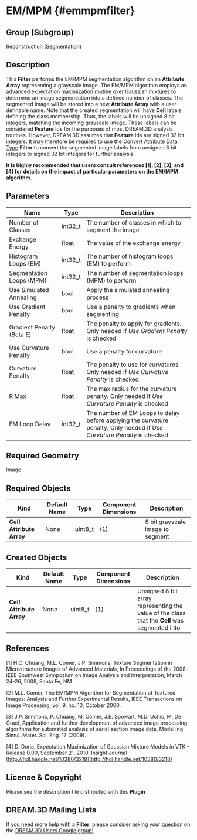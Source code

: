 EM/MPM {#emmpmfilter}
=============

## Group (Subgroup) ##
Reconstruction (Segmentation)

## Description ##
This **Filter** performs the EM/MPM segmentation algorithm on an **Attribute Array** representing a grayscale image. The EM/MPM algorithm employs an advanced expectation maximization routine over Gaussian mixtures to determine an image segmeneation into a defined number of classes. The segmented image will be stored into a new **Attribute Array** with a user definable name. Note that the created segmentation will have **Cell** labels defining the class membership.  Thus, the labels will be unsigned 8 bit integers, matching the incoming grayscale image.  These labels can be considered **Feature** Ids for the purposes of most DREAM.3D analysis routines.  However, DREAM.3D assumes that **Feature** Ids are signed 32 bit integers.  It may therefore be required to use the [Convert Attribute Data Type](ConvertData.html "") **Filter** to convert the segmented image labels from unsigned 8 bit integers to signed 32 bit integers for further analysis.  

**It is highly recommended that users consult references [1], [2], [3], and [4] for details on the impact of particular parameters on the EM/MPM algorithm.**

## Parameters ##
| Name             | Type | Description |
|------------------|------|-------------|
| Number of Classes | int32_t | The number of classes in which to segment the image | 
| Exchange Energy | float | The value of the exchange energy | 
| Histogram Loops (EM) | int32_t | The number of histogram loops (EM) to perform |
| Segmentation Loops (MPM) | int32_t | The number of segmentation loops (MPM) to perform |
| Use Simulated Annealing | bool | Apply the simulated annealing process |
| Use Gradient Penalty | bool | Use a penalty to gradients when segmenting |
| Gradient Penalty (Beta E) | float | The penalty to apply for gradients. Only needed if _Use Gradient Penalty_ is checked |
| Use Curvature Penalty | bool | Use a penalty for curvature |
| Curvature Penalty | float | The penalty to use for curvatures. Only needed if _Use Curvature Penalty_ is checked |
| R Max | float | The max radius for the curvature penalty. Only needed if _Use Curvature Penalty_ is checked |
| EM Loop Delay | int32_t | The number of EM Loops to delay before applying the curvature penalty. Only needed if _Use Curvature Penalty_ is checked |

## Required Geometry ##
Image

## Required Objects ##
| Kind | Default Name | Type | Component Dimensions | Description |
|------|--------------|------|----------------------|-------------|
| **Cell Attribute Array** | None | uint8_t | (1)  | 8 bit grayscale image to segment |

## Created Objects ##
| Kind | Default Name | Type | Component Dimensions | Description |
|------|--------------|------|----------------------|-------------|
| **Cell Attribute Array** | None | uint8_t | (1) | Unsigned 8 bit array representing the value of the class that the **Cell** was segmented into |

## References ##

[1] H.C. Chuang, M.L. Comer, J.P. Simmons, Texture Segmentation in Microstructure Images of Advanced Materials, In Proceedings of the 2008 IEEE Southwest Symposium on Image Analysis and Interpretation, March 24-26, 2008, Santa Fe, NM

[2] M.L. Comer, The EM/MPM Algorithm for Segmentation of Textured Images: Analysis and Further Experimental Results, IEEE Transactions on Image Processing, vol. 9, no. 10, October 2000. 

[3] J.P. Simmons, P. Chuang, M. Comer, J.E. Spowart, M.D. Uchic, M. De Graef, Application and further development of advanced image processing algorithms for automated analysis of serial section image data, Modelling Simul. Mater. Sci. Eng. 17 (2009). 

[4] D. Doria, Expectation Maximization of Gaussian Mixture Models in VTK - Release 0.00, September 21, 2010, Insight Journal [http://hdl.handle.net/10380/3218](http://hdl.handle.net/10380/3218)


## License & Copyright ##

Please see the description file distributed with this **Plugin**

## DREAM.3D Mailing Lists ##

If you need more help with a **Filter**, please consider asking your question on the [DREAM.3D Users Google group!](https://groups.google.com/forum/?hl=en#!forum/dream3d-users)

